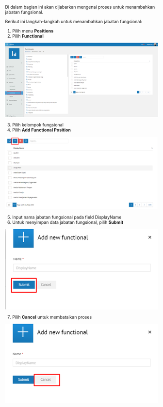 Di dalam bagian ini akan dijabarkan mengenai proses untuk menambahkan jabatan fungsional.

Berikut ini langkah-langkah untuk menambahkan jabatan fungsional:

1. Pilih menu **Positions**
2. Pilih **Functional**

![Gambar](_static/Gambar5.3.1_1.png/?sanitize=true)

3. Pilih kelompok fungsional
4. Pilih **Add Functional Position**

![Gambar](_static/Gambar5.3.1_2.png/?sanitize=true)

5. Input nama jabatan fungsional pada field DisplayName
6. Untuk menyimpan data jabatan fungsional, pilih **Submit**

![Gambar](_static/Gambar5.3.1_3.png/?sanitize=true)

7. Pilih **Cancel** untuk membatalkan proses

![Gambar](_static/Gambar5.3.1_4.png/?sanitize=true)